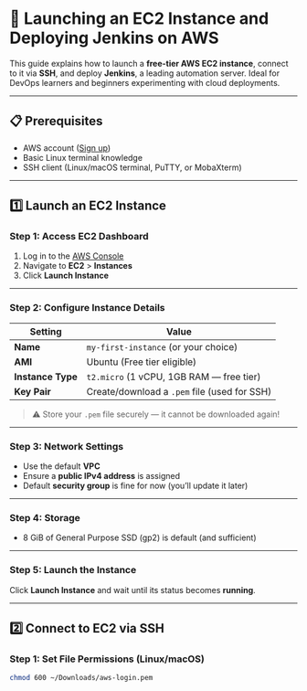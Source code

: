 # 🚀 Launching an EC2 Instance and Deploying Jenkins on AWS

This guide explains how to launch a **free-tier AWS EC2 instance**, connect to it via **SSH**, and deploy **Jenkins**, a leading automation server. Ideal for DevOps learners and beginners experimenting with cloud deployments.

---

## 📋 Prerequisites

- AWS account ([Sign up](https://aws.amazon.com/))
- Basic Linux terminal knowledge
- SSH client (Linux/macOS terminal, PuTTY, or MobaXterm)

---

## 1️⃣ Launch an EC2 Instance

### Step 1: Access EC2 Dashboard

1. Log in to the [AWS Console](https://console.aws.amazon.com/)
2. Navigate to **EC2** > **Instances**
3. Click **Launch Instance**

---

### Step 2: Configure Instance Details

| Setting | Value |
|--------|-------|
| **Name** | `my-first-instance` (or your choice) |
| **AMI** | Ubuntu (Free tier eligible) |
| **Instance Type** | `t2.micro` (1 vCPU, 1GB RAM — free tier) |
| **Key Pair** | Create/download a `.pem` file (used for SSH) |

> ⚠️ Store your `.pem` file securely — it cannot be downloaded again!

---

### Step 3: Network Settings

- Use the default **VPC**
- Ensure a **public IPv4 address** is assigned
- Default **security group** is fine for now (you’ll update it later)

---

### Step 4: Storage

- 8 GiB of General Purpose SSD (gp2) is default (and sufficient)

---

### Step 5: Launch the Instance

Click **Launch Instance** and wait until its status becomes **running**.

---

## 2️⃣ Connect to EC2 via SSH

### Step 1: Set File Permissions (Linux/macOS)

```bash
chmod 600 ~/Downloads/aws-login.pem

